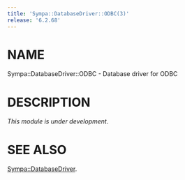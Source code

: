 ```yaml
---
title: 'Sympa::DatabaseDriver::ODBC(3)'
release: '6.2.68'
---
```


# NAME

Sympa::DatabaseDriver::ODBC - Database driver for ODBC

# DESCRIPTION

_This module is under development_.

# SEE ALSO

[Sympa::DatabaseDriver](./Sympa-DatabaseDriver.3.md).

